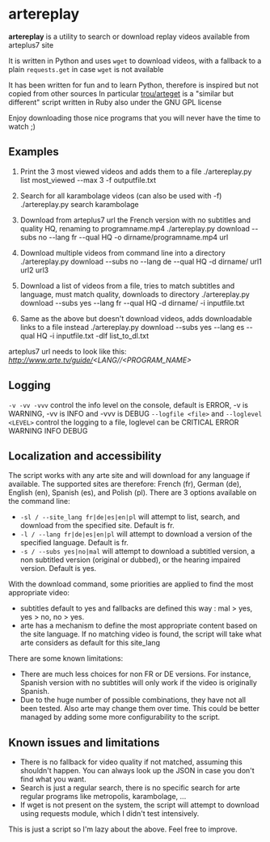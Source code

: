 # artereplay

**artereplay** is a utility to search or download replay videos available from arteplus7 site

It is written in Python and uses `wget` to download videos, with a fallback to a plain `requests.get` in case `wget` is not available

It has been written for fun and to learn Python, therefore is inspired but not copied from other sources
In particular [trou/arteget](https://github.com/trou/arteget) is a "similar but different" script written in Ruby also under the GNU GPL license

Enjoy downloading those nice programs that you will never have the time to watch ;)

## Examples

1. Print the 3 most viewed videos and adds them to a file
    ./artereplay.py list most_viewed --max 3 -f outputfile.txt

2. Search for all karambolage videos (can also be used with -f)
    ./artereplay.py search karambolage

3. Download from arteplus7 url the French version with no subtitles and quality HQ, renaming to programname.mp4
    ./artereplay.py download --subs no --lang fr --qual HQ -o dirname/programname.mp4 url

4. Download multiple videos from command line into a directory
    ./artereplay.py download --subs no --lang de --qual HQ -d dirname/ url1 url2 url3

5. Download a list of videos from a file, tries to match subtitles and language, must match quality, downloads to directory
    ./artereplay.py download --subs yes --lang fr --qual HQ -d dirname/ -i inputfile.txt 

6. Same as the above but doesn't download videos, adds downloadable links to a file instead
    ./artereplay.py download --subs yes --lang es --qual HQ -i inputfile.txt -dlf list_to_dl.txt 

arteplus7 url needs to look like this: *http://www.arte.tv/guide/<LANG/<ID>/<PROGRAM_NAME>*

## Logging

`-v -vv -vvv` control the info level on the console, default is ERROR, -v is WARNING, -vv is INFO and -vvv is DEBUG
`--logfile <file>` and `--loglevel <LEVEL>` control the logging to a file, loglevel can be CRITICAL ERROR WARNING INFO DEBUG

## Localization and accessibility

The script works with any arte site and will download for any language if available.
The supported sites are therefore: French (fr), German (de), English (en), Spanish (es), and Polish (pl).
There are 3 options available on the command line:
* `-sl / --site_lang fr|de|es|en|pl` will attempt to list, search, and download from the specified site. Default is fr. 
* `-l / --lang fr|de|es|en|pl` will attempt to download a version of the specified language. Default is fr.
* `-s / --subs yes|no|mal` will attempt to download a subtitled version, a non subtitled version (original or dubbed), or the hearing impaired version. Default is yes.

With the download command, some priorities are applied to find the most appropriate video:
- subtitles default to yes and fallbacks are defined this way : mal > yes, yes > no, no > yes.
- arte has a mechanism to define the most appropriate content based on the site language. If no matching video is found, the script will take what arte considers as default for this site_lang

There are some known limitations:
- There are much less choices for non FR or DE versions. For instance, Spanish version with no subtitles will only work if the video is originally Spanish.
- Due to the huge number of possible combinations, they have not all been tested. Also arte may change them over time. This could be better managed by adding some more configurability to the script.

## Known issues and limitations

- There is no fallback for video quality if not matched, assuming this shouldn't happen. You can always look up the JSON in case you don't find what you want.
- Search is just a regular search, there is no specific search for arte regular programs like metropolis, karambolage, ...
- If wget is not present on the system, the script will attempt to download using requests module, which I didn't test intensively.

This is just a script so I'm lazy about the above. Feel free to improve.

